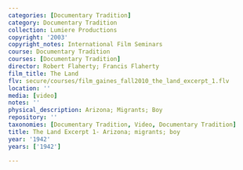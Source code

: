 ```yaml
---
categories: [Documentary Tradition]
category: Documentary Tradition
collection: Lumiere Productions
copyright: '2003'
copyright_notes: International Film Seminars
course: Documentary Tradition
courses: [Documentary Tradition]
director: Robert Flaherty; Francis Flaherty
film_title: The Land
flv: secure/courses/film_gaines_fall2010_the_land_excerpt_1.flv
location: ''
media: [video]
notes: ''
physical_description: Arizona; Migrants; Boy
repository: ''
taxonomies: [Documentary Tradition, Video, Documentary Tradition]
title: The Land Excerpt 1- Arizona; migrants; boy
year: '1942'
years: ['1942']

---
```

